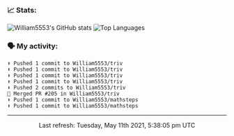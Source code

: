 ### 📈 Stats:
![William5553's GitHub stats](https://github-readme-stats.vercel.app/api?username=william5553&show_icons=true)
![Top Languages](https://github-readme-stats.vercel.app/api/top-langs/?username=william5553&langs_count=10&layout=compact)

### 🗣 My activity:
```
⬆️ Pushed 1 commit to William5553/triv
⬆️ Pushed 1 commit to William5553/triv
⬆️ Pushed 1 commit to William5553/triv
⬆️ Pushed 1 commit to William5553/triv
⬆️ Pushed 2 commits to William5553/triv
🎉 Merged PR #205 in William5553/triv
⬆️ Pushed 1 commit to William5553/mathsteps
⬆️ Pushed 1 commit to William5553/mathsteps
```

------------
<p align="center">Last refresh: Tuesday, May 11th 2021, 5:38:05 pm UTC</p>

